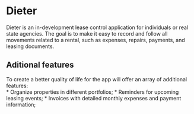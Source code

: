 # Dieter

Dieter is an in-development lease control application for individuals or real state agencies. The goal is to make it easy to record and follow all movements related to a rental, such as expenses, repairs, payments, and leasing documents.

## Aditional features
To create a better quality of life for the app will offer an array of additional features:  
    * Organize properties in different portfolios;
    * Reminders for upcoming leasing events;
    * Invoices with detailed monthly expenses and payment information;
